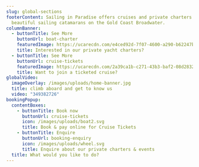 ```yaml
---
slug: global-sections
footerContent: Sailing in Paradise offers cruises and private charters aboard 3
  beautiful sailing catamarans on the Gold Coast Broadwater.
columnBanner:
  - buttonTitle: See More
    buttonUrl: boat-charter
    featuredImage: https://ucarecdn.com/e4ced92d-7f07-4600-a290-b62247b3a39c/
    title: Interested in our private yacht charters?
  - buttonTitle: See More
    buttonUrl: cruise-tickets
    featuredImage: https://ucarecdn.com/2a39ca1b-c271-43b3-baf2-08d28326d139/
    title: Want to join a ticketed cruise?
globalVideo:
  imageOverlay: /images/uploads/home-banner.jpg
  title: climb aboard and get to know us
  video: "349382726"
bookingPopup:
  contentBoxes:
    - buttonTitle: Book now
      buttonUrl: cruise-tickets
      icon: /images/uploads/boat2.svg
      title: Book & pay online for Cruise Tickets
    - buttonTitle: Enquire
      buttonUrl: booking-enquiry
      icon: /images/uploads/wheel.svg
      title: Enquire about our private charters & events
  title: What would you like to do?
---
```

